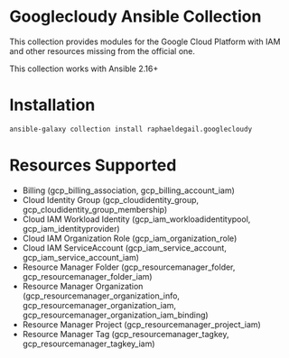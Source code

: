 # Googlecloudy Ansible Collection
This collection provides modules for the Google Cloud Platform with IAM and other resources missing from the official one.

This collection works with Ansible 2.16+

# Installation
```bash
ansible-galaxy collection install raphaeldegail.googlecloudy
```

# Resources Supported
  * Billing (gcp_billing_association, gcp_billing_account_iam)
  * Cloud Identity Group (gcp_cloudidentity_group, gcp_cloudidentity_group_membership)
  * Cloud IAM Workload Identity (gcp_iam_workloadidentitypool, gcp_iam_identityprovider)
  * Cloud IAM Organization Role (gcp_iam_organization_role)
  * Cloud IAM ServiceAccount (gcp_iam_service_account, gcp_iam_service_account_iam)
  * Resource Manager Folder (gcp_resourcemanager_folder, gcp_resourcemanager_folder_iam)
  * Resource Manager Organization (gcp_resourcemanager_organization_info, gcp_resourcemanager_organization_iam, gcp_resourcemanager_organization_iam_binding)
  * Resource Manager Project (gcp_resourcemanager_project_iam)
  * Resource Manager Tag (gcp_resourcemanager_tagkey, gcp_resourcemanager_tagkey_iam)
